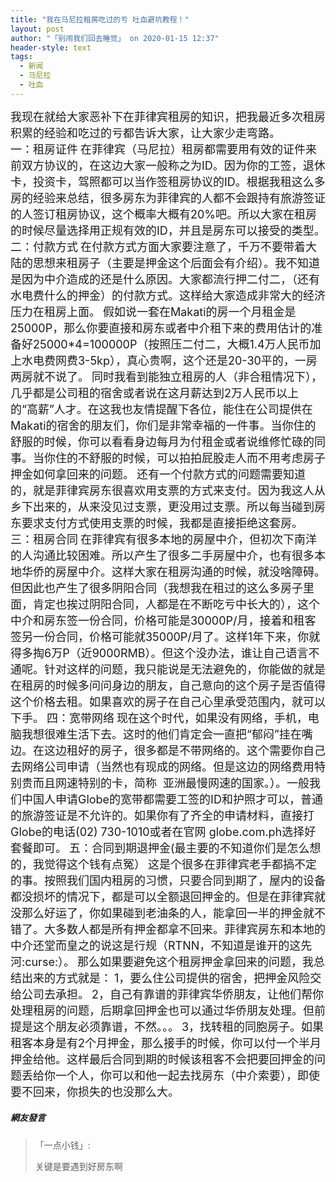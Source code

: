 ```yaml
---
title: "我在马尼拉租房吃过的亏 吐血避坑教程！"
layout: post
author: "「别闹我们回去睡觉」 on 2020-01-15 12:37"
header-style: text
tags:
  - 新闻
  - 马尼拉
  - 吐血
---
```


<span style="font-size: 18px;">我现在就给大家恶补下在菲律宾租房的知识，把我最近多次租房积累的经验和吃过的亏都告诉大家，让大家少走弯路。</span>
<br>
<span style="font-size: 18px;">一：租房证件</span>
<span style="font-size: 18px;">在菲律宾（马尼拉）租房都需要用有效的证件来前双方协议的，在这边大家一般称之为ID。因为你的工签，退休卡，投资卡，驾照都可以当作签租房协议的ID。根据我租这么多房的经验来总结，很多房东为菲律宾的人都不会跟持有旅游签证的人签订租房协议，这个概率大概有20%吧。所以大家在租房的时候尽量选择用正规有效的ID，并且是房东可以接受的类型。</span>
<br>
<span style="font-size: 18px;">二：付款方式</span>
<span style="font-size: 18px;">在付款方式方面大家要注意了，千万不要带着大陆的思想来租房子（主要是押金这个后面会有介绍）。我不知道是因为中介造成的还是什么原因。大家都流行押二付二，（还有水电费什么的押金）的付款方式。这样给大家造成非常大的经济压力在租房上面。</span>
<span style="font-size: 18px;">假如说一套在Makati的房一个月租金是25000P，那么你要直接和房东或者中介租下来的费用估计的准备好25000*4=100000P（按照压二付二，大概1.4万人民币加上水电费网费3-5kp），真心贵啊，这个还是20-30平的，一房两房就不说了。</span>
<span style="font-size: 18px;">同时我看到能独立租房的人（非合租情况下），几乎都是公司租的宿舍或者说在这月薪达到2万人民币以上的“高薪”人才。在这我也友情提醒下各位，能住在公司提供在Makati的宿舍的朋友们，你们是非常幸福的一件事。当你住的舒服的时候，你可以看看身边每月为付租金或者说维修忙碌的同事。当你住的不舒服的时候，可以拍拍屁股走人而不用考虑房子押金如何拿回来的问题。</span>
<span style="font-size: 18px;">还有一个付款方式的问题需要知道的，就是菲律宾房东很喜欢用支票的方式来支付。因为我这人从乡下出来的，从来没见过支票，更没用过支票。所以每当碰到房东要求支付方式使用支票的时候，我都是直接拒绝这套房。</span>
<span style="font-size: 18px;">三：租房合同</span>
<span style="font-size: 18px;">在菲律宾有很多本地的房屋中介，但初次下南洋的人沟通比较困难。所以产生了很多二手房屋中介，也有很多本地华侨的房屋中介。这样大家在租房沟通的时候，就没啥障碍。但因此也产生了很多阴阳合同（我想我在租过的这么多房子里面，肯定也挨过阴阳合同，人都是在不断吃亏中长大的），这个中介和房东签一份合同，价格可能是30000P/月，接着和租客签另一份合同，价格可能就35000P/月了。这样1年下来，你就得多掏6万P（近9000RMB）。但这个没办法，谁让自己语言不通呢。针对这样的问题，我只能说是无法避免的，你能做的就是在租房的时候多问问身边的朋友，自己意向的这个房子是否值得这个价格去租。如果喜欢的房子在自己心里承受范围内，就可以下手。</span>
<span style="font-size: 18px;">四：宽带网络</span>
<span style="font-size: 18px;">现在这个时代，如果没有网络，手机，电脑我想很难生活下去。这时的他们肯定会一直把“郁闷”挂在嘴边。在这边租好的房子，很多都是不带网络的。这个需要你自己去网络公司申请（当然也有现成的网络。但是这边的网络费用特别贵而且网速特别的卡，简称&nbsp; 亚洲最慢网速的国家。）。一般我们中国人申请Globe的宽带都需要工签的ID和护照才可以，普通的旅游签证是不允许的。如果你有了齐全的申请材料，直接打Globe的电话(02) 730-1010或者在官网 globe.com.ph选择好套餐即可。</span>
<span style="font-size: 18px;">五：合同到期退押金(最主要的不知道你们是怎么想的，我觉得这个钱有点冤）</span>
<span style="font-size: 18px;">这是个很多在菲律宾老手都搞不定的事。按照我们国内租房的习惯，只要合同到期了，屋内的设备都没损坏的情况下，都是可以全额退回押金的。但是在菲律宾就没那么好运了，你如果碰到老油条的人，能拿回一半的押金就不错了。大多数人都是所有押金都拿不回来。菲律宾房东和本地的中介还堂而皇之的说这是行规（RTNN，不知道是谁开的这先河:curse:）。</span>
<span style="font-size: 18px;">那么如果要避免这个租房押金拿回来的问题，我总结出来的方式就是：</span>
<span style="font-size: 18px;">1，要么住公司提供的宿舍，把押金风险交给公司去承担。</span>
<span style="font-size: 18px;">2，自己有靠谱的菲律宾华侨朋友，让他们帮你处理租房的问题，后期拿回押金也可以通过华侨朋友处理。但前提是这个朋友必须靠谱，不然。。。</span>
<span style="font-size: 18px;">3，找转租的同胞房子。如果租客本身是有2个月押金，那么接手的时候，你可以付一个半月押金给他。这样最后合同到期的时候该租客不会把要回押金的问题丢给你一个人，你可以和他一起去找房东（中介索要），即使要不回来，你损失的也没那么大。</span>
<input type="hidden" value="菲乐园提供"><br>

##### 網友發言 
> 「一点小钱」:
> <p>关键是要遇到好房东啊</p>


